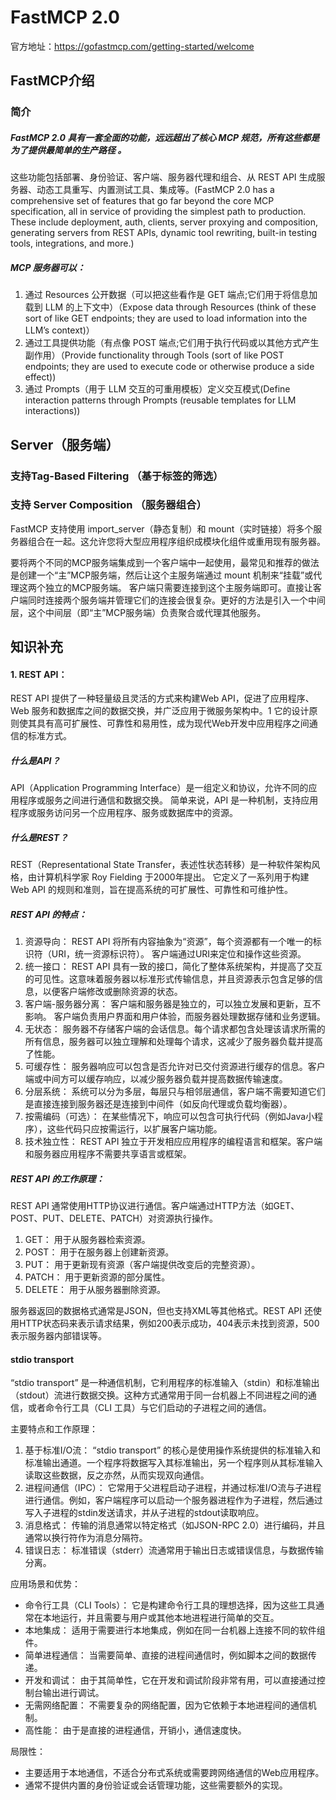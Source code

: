# FastMCP 2.0
官方地址：https://gofastmcp.com/getting-started/welcome

## FastMCP介绍

### 简介

##### FastMCP 2.0 具有一套全面的功能，远远超出了核心 MCP 规范，所有这些都是为了提供最简单的生产路径 。
  这些功能包括部署、身份验证、客户端、服务器代理和组合、从 REST API 生成服务器、动态工具重写、内置测试工具、集成等。(FastMCP 2.0 has a comprehensive set of features that go far beyond the core MCP specification, all in service of providing the simplest path to production. These include deployment, auth, clients, server proxying and composition, generating servers from REST APIs, dynamic tool rewriting, built-in testing tools, integrations, and more.)

##### MCP 服务器可以：
1. 通过 Resources 公开数据（可以把这些看作是 GET 端点;它们用于将信息加载到 LLM 的上下文中）（Expose data through Resources (think of these sort of like GET endpoints; they are used to load information into the LLM’s context)）
2. 通过工具提供功能（有点像 POST 端点;它们用于执行代码或以其他方式产生副作用）（Provide functionality through Tools (sort of like POST endpoints; they are used to execute code or otherwise produce a side effect))
3. 通过 Prompts（用于 LLM 交互的可重用模板）定义交互模式(Define interaction patterns through Prompts (reusable templates for LLM interactions))

## Server（服务端）

### 支持Tag-Based Filtering  （基于标签的筛选）

### 支持 Server Composition （服务器组合）

FastMCP 支持使用 import_server（静态复制）和 mount（实时链接）将多个服务器组合在一起。这允许您将大型应用程序组织成模块化组件或重用现有服务器。

要将两个不同的MCP服务端集成到一个客户端中一起使用，最常见和推荐的做法是创建一个“主”MCP服务端，然后让这个主服务端通过 mount 机制来“挂载”或代理这两个独立的MCP服务端。 客户端只需要连接到这个主服务端即可。直接让客户端同时连接两个服务端并管理它们的连接会很复杂。更好的方法是引入一个中间层，这个中间层（即“主”MCP服务端）负责聚合或代理其他服务。




## 知识补充

#### 1. REST API：

   REST API 提供了一种轻量级且灵活的方式来构建Web API，促进了应用程序、Web 服务和数据库之间的数据交换，并广泛应用于微服务架构中。1 它的设计原则使其具有高可扩展性、可靠性和易用性，成为现代Web开发中应用程序之间通信的标准方式。
   
##### 什么是API？
API（Application Programming Interface）是一组定义和协议，允许不同的应用程序或服务之间进行通信和数据交换。 简单来说，API 是一种机制，支持应用程序或服务访问另一个应用程序、服务或数据库中的资源。

##### 什么是REST？
REST（Representational State Transfer，表述性状态转移）是一种软件架构风格，由计算机科学家 Roy Fielding 于2000年提出。 它定义了一系列用于构建Web API 的规则和准则，旨在提高系统的可扩展性、可靠性和可维护性。

##### REST API 的特点：
1.  资源导向： REST API 将所有内容抽象为“资源”，每个资源都有一个唯一的标识符（URI，统一资源标识符）。 客户端通过URI来定位和操作这些资源。
2.  统一接口： REST API 具有一致的接口，简化了整体系统架构，并提高了交互的可见性。这意味着服务器以标准形式传输信息，并且资源表示包含足够的信息，以便客户端修改或删除资源的状态。
3.  客户端-服务器分离： 客户端和服务器是独立的，可以独立发展和更新，互不影响。 客户端负责用户界面和用户体验，而服务器处理数据存储和业务逻辑。
4.  无状态： 服务器不存储客户端的会话信息。每个请求都包含处理该请求所需的所有信息，服务器可以独立理解和处理每个请求，这减少了服务器负载并提高了性能。
5.  可缓存性： 服务器响应可以包含是否允许对已交付资源进行缓存的信息。客户端或中间方可以缓存响应，以减少服务器负载并提高数据传输速度。
6.  分层系统： 系统可以分为多层，每层只与相邻层通信，客户端不需要知道它们是直接连接到服务器还是连接到中间件（如反向代理或负载均衡器）。
7.  按需编码（可选）： 在某些情况下，响应可以包含可执行代码（例如Java小程序），这些代码只应按需运行，以扩展客户端功能。
8.  技术独立性： REST API 独立于开发相应应用程序的编程语言和框架。客户端和服务器应用程序不需要共享语言或框架。

##### REST API 的工作原理：
REST API 通常使用HTTP协议进行通信。客户端通过HTTP方法（如GET、POST、PUT、DELETE、PATCH）对资源执行操作。
1.  GET： 用于从服务器检索资源。
2.  POST： 用于在服务器上创建新资源。
3.  PUT： 用于更新现有资源（客户端提供改变后的完整资源）。
4.  PATCH： 用于更新资源的部分属性。
5.  DELETE： 用于从服务器删除资源。

服务器返回的数据格式通常是JSON，但也支持XML等其他格式。REST API 还使用HTTP状态码来表示请求结果，例如200表示成功，404表示未找到资源，500表示服务器内部错误等。

#### stdio transport

“stdio transport” 是一种通信机制，它利用程序的标准输入（stdin）和标准输出（stdout）流进行数据交换。这种方式通常用于同一台机器上不同进程之间的通信，或者命令行工具（CLI 工具）与它们启动的子进程之间的通信。

主要特点和工作原理：

1. 基于标准I/O流： “stdio transport” 的核心是使用操作系统提供的标准输入和标准输出通道。一个程序将数据写入其标准输出，另一个程序则从其标准输入读取这些数据，反之亦然，从而实现双向通信。
2. 进程间通信（IPC）： 它常用于父进程启动子进程，并通过标准I/O流与子进程进行通信。例如，客户端程序可以启动一个服务器进程作为子进程，然后通过写入子进程的stdin发送请求，并从子进程的stdout读取响应。
3. 消息格式： 传输的消息通常以特定格式（如JSON-RPC 2.0）进行编码，并且通常以换行符作为消息分隔符。
4. 错误日志： 标准错误（stderr）流通常用于输出日志或错误信息，与数据传输分离。

应用场景和优势：

- 命令行工具（CLI Tools）： 它是构建命令行工具的理想选择，因为这些工具通常在本地运行，并且需要与用户或其他本地进程进行简单的交互。
- 本地集成： 适用于需要进行本地集成，例如在同一台机器上连接不同的软件组件。
- 简单进程通信： 当需要简单、直接的进程间通信时，例如脚本之间的数据传递。
- 开发和调试： 由于其简单性，它在开发和调试阶段非常有用，可以直接通过控制台输出进行调试。
- 无需网络配置： 不需要复杂的网络配置，因为它依赖于本地进程间的通信机制。
- 高性能： 由于是直接的进程通信，开销小，通信速度快。

局限性：

- 主要适用于本地通信，不适合分布式系统或需要跨网络通信的Web应用程序。
- 通常不提供内置的身份验证或会话管理功能，这些需要额外的实现。

